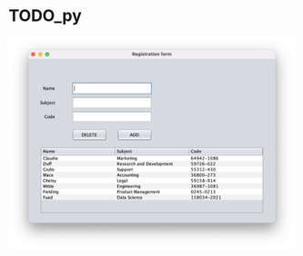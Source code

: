 # TODO_py

![window](https://github.com/fuadh246/registrationForm/blob/master/src/image/window.png)
